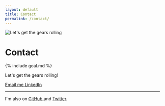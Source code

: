 ```yaml
---
layout: default
title: Contact
permalink: /contact/
---
```


<img src="{{ site.url }}/assets/contact-small.png" alt="Let's get the gears rolling" class="contact-gear" />

# Contact 

{% include goal.md %}

Let's get the gears rolling!

<a href="mailto:{{ site.social.email }}" title="Email" type="button" class="btn btn-primary">
  <span class="icon icon-at"></span>
  Email me
</a> 
<a href="https://www.linkedin.com/in/{{ site.social.linkedin }}" target="_blank" title="LinkedIn" class="btn btn-secondary">
  <span class="icon icon-social-linkedin"></span>
  LinkedIn
</a>

<hr />

I'm also on <a href="https://github.com/{{ site.social.github }}" target="_blank" title="GitHub">
  <span class="icon icon-social-github"></span>
  GitHub
</a> and <a href="https://twitter.com/{{ site.social.twitter }}" target="_blank" title="Twitter">
  <span class="icon icon-social-twitter"></span>
  Twitter</a>.
